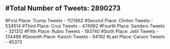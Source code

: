 #Total Number of Tweets: 2890273 
---
#First Place: Trump Tweets - 1121662
#Second Place: Clinton Tweets - 534514
#Third Place: Cruz Tweets - 474992
#Fourth Place: Sanders Tweets - 321312
#Fifth Place: Rubio Tweets - 193740
#Sixth Place: Jeb! Tweets - 134488
#Seventh Place: Kasich Tweets - 64192
#Last Place: Carson Tweets - 45373
